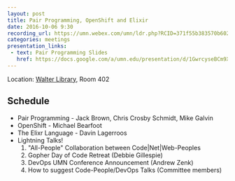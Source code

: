 ```yaml
---
layout: post
title: Pair Programming, OpenShift and Elixir
date: 2016-10-06 9:30
recording_url: https://umn.webex.com/umn/ldr.php?RCID=371f55b383570b602239d42a1d4242f8
categories: meetings
presentation_links:
 - text: Pair Programming Slides
   href: https://docs.google.com/a/umn.edu/presentation/d/1GwrcyseBCm9Xirlvpl-mTzVOkjM1ETf8Vr0zEnCq0Lw/edit?usp=sharing
---
```


Location: [Walter Library](http://campusmaps.umn.edu/tc/map.php?building=042), Room 402

Schedule
---

- Pair Programming - Jack Brown, Chris Crosby Schmidt, Mike Galvin
- OpenShift - Michael Bearfoot
- The Elixr Language - Davin Lagerroos
- Lightning Talks!
  1. "All-People" Collaboration between Code|Net|Web-Peoples
  2. Gopher Day of Code Retreat (Debbie Gillespie)
  3. DevOps UMN Conference Announcement (Andrew Zenk)
  4. How to suggest Code-People/DevOps Talks (Committee members)
